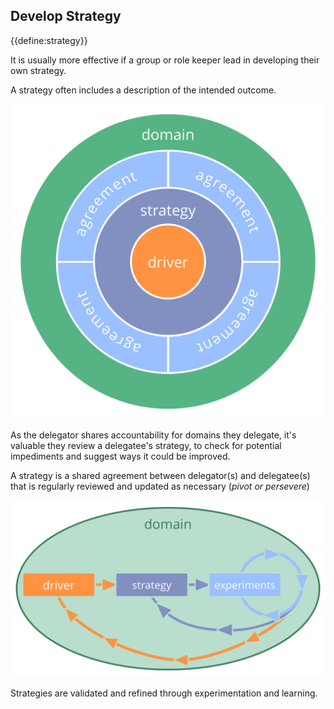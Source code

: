 ## Develop Strategy

{{define:strategy}}

It is usually more effective if a group or role keeper lead in developing their own strategy.

A strategy often includes a description of the intended outcome.

![](img/driver-domain/driver-strategy-agreements-domain.png)

As the delegator shares accountability for domains they delegate, it's valuable they review a delegatee's strategy, to check for potential impediments and suggest ways it could be improved.

A strategy is a shared agreement between delegator(s) and delegatee(s) that is regularly reviewed and updated as necessary (*pivot or persevere*)

![Strategies are validated and refined through experimentation and learning.](img/evolution/domain-driver-strategy-exeriments.png)

Strategies are validated and refined through experimentation and learning.
